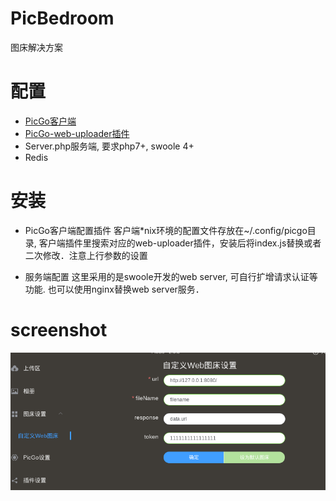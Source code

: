 # PicBedroom
图床解决方案


# 配置
* [PicGo客户端](https://github.com/Molunerfinn/picgo)
* [PicGo-web-uploader插件](https://github.com/yuki-xin/picgo-plugin-web-uploader)
* Server.php服务端, 要求php7+, swoole 4+
* Redis

# 安装
* PicGo客户端配置插件
客户端*nix环境的配置文件存放在~/.config/picgo目录, 客户端插件里搜索对应的web-uploader插件，安装后将index.js替换或者二次修改．注意上行参数的设置

* 服务端配置
这里采用的是swoole开发的web server, 可自行扩增请求认证等功能. 也可以使用nginx替换web server服务．


# screenshot
![配置](screenshot.png)
